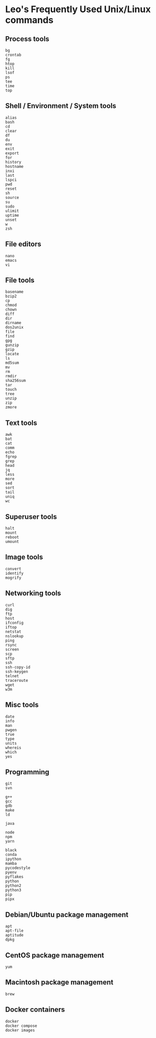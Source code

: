Leo's Frequently Used Unix/Linux commands
=========================================


Process tools
-------------

    bg
    crontab
    fg
    htop
    kill
    lsof
    ps
    tee
    time
    top


Shell / Environment / System tools
----------------------------------

    alias
    bash
    cd
    clear
    df
    du
    env
    exit
    export
    for
    history
    hostname
    inxi
    last
    lspci
    pwd
    reset
    sh
    source
    su
    sudo
    ulimit
    uptime
    unset
    w
    zsh


File editors
------------

    nano
    emacs
    vi


File tools
--------------

    basename
    bzip2
    cp
    chmod
    chown
    diff
    dir
    dirname
    dos2unix
    file
    find
    gpg
    gunzip
    gzip
    locate
    ls
    md5sum
    mv
    rm
    rmdir
    sha256sum
    tar
    touch
    tree
    unzip
    zip
    zmore


Text tools
----------

    awk
    bat
    cat
    comm
    echo
    fgrep
    grep
    head
    jq
    less
    more
    sed
    sort
    tail
    uniq
    wc


Superuser tools
---------------

    halt
    mount
    reboot
    umount


Image tools
-----------

    convert
    identify
    mogrify


Networking tools
----------------

    curl
    dig
    ftp
    host
    ifconfig
    iftop
    netstat
    nslookup
    ping
    rsync
    screen
    scp
    sftp
    ssh
    ssh-copy-id
    ssh-keygen
    telnet
    traceroute
    wget
    w3m


Misc tools
--------------

    date
    info
    man
    pwgen
    true
    type
    units
    whereis
    which
    yes


Programming
-----------

    git
    svn

    g++
    gcc
    gdb
    make
    ld

    java

    node
    npm
    yarn

    black
    conda
    ipython
    mamba
    pycodestyle
    pyenv
    pyflakes
    python
    python2
    python3
    pip
    pipx


Debian/Ubuntu package management
--------------------------------

    apt
    apt-file
    aptitude
    dpkg


CentOS package management
-------------------------

    yum


Macintosh package management
----------------------------

    brew


Docker containers
-----------------

    docker
    docker compose
    docker images

